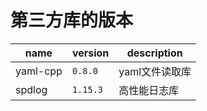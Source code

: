 # 第三方库的版本

|    name   |  version |  description  |
|-----------|----------|---------------|
|  yaml-cpp  | `0.8.0` | yaml文件读取库 |
|  spdlog   | `1.15.3` |   高性能日志库  |